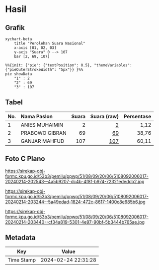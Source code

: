# Hasil

## Grafik

```mermaid
xychart-beta
    title "Perolehan Suara Nasional"
    x-axis [01, 02, 03]
    y-axis "Suara" 0 --> 107
    bar [2, 69, 107]
```

```mermaid
%%{init: {"pie": {"textPosition": 0.5}, "themeVariables": {"pieOuterStrokeWidth": "5px"}} }%%
pie showData
    "1" : 2
    "2" : 69
    "3" : 107
```

## Tabel

| No. | Nama Paslon    | Suara | Suara (raw) | Persentase |
|:--- |:-------------- | -----:| -----------:| ----------:|
| 1   | ANIES MUHAIMIN | 2     | [2][p-1]    | 1,12       |
| 2   | PRABOWO GIBRAN | 69    | [69][p-2]   | 38,76      |
| 3   | GANJAR MAHFUD  | 107   | [107][p-3]  | 60,11      |


[p-1]: https://github.com/gigit-pemilu/pemilu-2024/blob/main/pilpres/hitung-suara/sub/51-bali/sub/08-buleleng/sub/09-tejakula/sub/2006-tejakula/sub/017-tps/sub/paslon-1.txt
[p-2]: https://github.com/gigit-pemilu/pemilu-2024/blob/main/pilpres/hitung-suara/sub/51-bali/sub/08-buleleng/sub/09-tejakula/sub/2006-tejakula/sub/017-tps/sub/paslon-2.txt
[p-3]: https://github.com/gigit-pemilu/pemilu-2024/blob/main/pilpres/hitung-suara/sub/51-bali/sub/08-buleleng/sub/09-tejakula/sub/2006-tejakula/sub/017-tps/sub/paslon-3.txt

## Foto C Plano

https://sirekap-obj-formc.kpu.go.id/53b3/pemilu/ppwp/51/08/09/20/06/5108092006017-20240214-202543--4a5b9207-dc4b-4f8f-b974-72321ededcb2.jpg

https://sirekap-obj-formc.kpu.go.id/53b3/pemilu/ppwp/51/08/09/20/06/5108092006017-20240214-203244--5a49edad-1824-472c-8617-1400c8e685b6.jpg

https://sirekap-obj-formc.kpu.go.id/53b3/pemilu/ppwp/51/08/09/20/06/5108092006017-20240214-203440--cf34a819-5301-4e97-90bf-5b3444b765ae.jpg


## Metadata

| Key        | Value               |
| ---------- | ------------------- |
| Time Stamp | 2024-02-24 22:31:28 |



